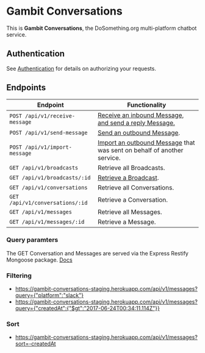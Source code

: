 # Gambit Conversations

This is __Gambit Conversations__, the DoSomething.org multi-platform chatbot service.

## Authentication
See [Authentication](authentication.md) for details on authorizing your requests.


## Endpoints

Endpoint | Functionality                                           
-------- | -------------
`POST /api/v1/receive-message` | [Receive an inbound Message, and send a reply Message.](endpoints/receive-message.md)
`POST /api/v1/send-message` | [Send an outbound Message](endpoints/send-message.md).
`POST /api/v1/import-message` | [Import an outbound Message](endpoints/import-message.md) that was sent on behalf of another service.
`GET /api/v1/broadcasts` | Retrieve all Broadcasts.
`GET /api/v1/broadcasts/:id` | [Retrieve a Broadcast](endpoints/broadcasts.md).
`GET /api/v1/conversations` | Retrieve all Conversations.
`GET /api/v1/conversations/:id` | Retrieve a Conversation.
`GET /api/v1/messages` | Retrieve all Messages.
`GET /api/v1/messages/:id` | Retrieve a Message.

### Query paramters

The GET Conversation and Messages are served via the Express Restify Mongoose package. [Docs](https://florianholzapfel.github.io/express-restify-mongoose/)

### Filtering
* https://gambit-conversations-staging.herokuapp.com/api/v1/messages?query={"platform":"slack"}
* https://gambit-conversations-staging.herokuapp.com/api/v1/messages?query={"createdAt":{"$gt":"2017-06-24T00:34:11.114Z"}}

### Sort
* https://gambit-conversations-staging.herokuapp.com/api/v1/messages?sort=-createdAt

